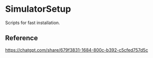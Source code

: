 # SimulatorSetup
Scripts for fast installation.

## Reference

<https://chatgpt.com/share/679f3831-1684-800c-b392-c5cfed757d5c>